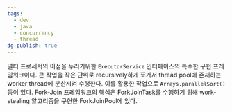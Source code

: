 ```yaml
---
tags:
  - dev
  - java
  - concurrency
  - thread
dg-publish: true
---
```

멀티 프로세서의 이점을 누리기위한 `ExecutorService` 인터페이스의 특수한 구현 프레임워크이다. 큰 작업을 작은 단위로 recursively하게 쪼개서 thread pool에 존재하는 worker thread에 분산시켜 수행한다. 이를 활용한 작업으로 `Arrays.parallelSort()` 등이 있다. Fork-Join 프레임워크의 핵심은 ForkJoinTask를 수행하기 위해 work-stealing 알고리즘을 구현한 ForkJoinPool에 있다.